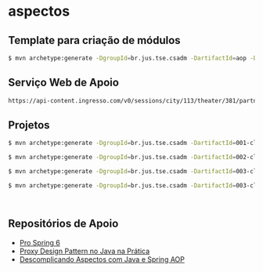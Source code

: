 # aspectos


## Template para criação de módulos
```sh
$ mvn archetype:generate -DgroupId=br.jus.tse.csadm -DartifactId=aop -Dpackage=br.jus.tse.csadm -DarchetypeArtifactId=maven-archetype-quickstart -DarchetypeVersion=1.5 -DinteractiveMode=false
```

## Serviço Web de Apoio

```sh
https://api-content.ingresso.com/v0/sessions/city/113/theater/381/partnership/home/groupBy/sessionType?date=2024-10-08

```

## Projetos
```sh
$ mvn archetype:generate -DgroupId=br.jus.tse.csadm -DartifactId=001-clientws-simples -Dpackage=br.jus.tse.csadm -DarchetypeArtifactId=maven-archetype-quickstart -DarchetypeVersion=1.5 -DinteractiveMode=false

$ mvn archetype:generate -DgroupId=br.jus.tse.csadm -DartifactId=002-clientws-proxy -Dpackage=br.jus.tse.csadm -DarchetypeArtifactId=maven-archetype-quickstart -DarchetypeVersion=1.5 -DinteractiveMode=false

$ mvn archetype:generate -DgroupId=br.jus.tse.csadm -DartifactId=003-clientws-dynamic-proxy -Dpackage=br.jus.tse.csadm -DarchetypeArtifactId=maven-archetype-quickstart -DarchetypeVersion=1.5 -DinteractiveMode=false

$ mvn archetype:generate -DgroupId=br.jus.tse.csadm -DartifactId=003-clientws-proxy-cglib -Dpackage=br.jus.tse.csadm -DarchetypeArtifactId=maven-archetype-quickstart -DarchetypeVersion=1.5 -DinteractiveMode=false




```



## Repositórios de Apoio
 - [Pro Spring 6](https://github.com/Apress/pro-spring-6)
 - [Proxy Design Pattern no Java na Prática](https://www.youtube.com/watch?v=elf0DoWEyqE&t=434s)
 - [Descomplicando Aspectos com Java e Spring AOP](https://www.youtube.com/watch?v=StzJwJQNqf0)


